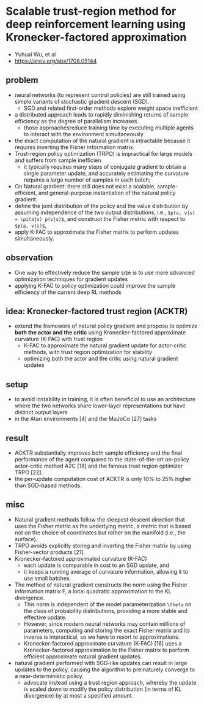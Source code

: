 # Scalable trust-region method for deep reinforcement learning using Kronecker-factored approximation
* Yuhuai Wu, et al
* https://arxiv.org/abs/1708.05144

## problem
* neural networks (to represent control policies) are still trained using simple variants of stochastic gradient descent (SGD).
  * SGD and related first-order methods explore weight space inefficient
* a distributed approach leads to rapidly diminishing returns of sample efficiency as the degree of parallelism increases.
  * those approachesreduce training time by executing multiple agents to interact with the environment simultaneously
* the exact computation of the natural gradient is intractable because
  it requires inverting the Fisher information matrix.
* Trust-region policy optimization (TRPO) is impractical for large models and suffers from sample inefficien
  * it typically requires many steps of conjugate gradient to obtain a single parameter update, and
    accurately estimating the curvature requires a large number of samples in each batch;
* On Natural gradient: there still does not exist a scalable, sample-efficient, and
  general-purpose instantiation of the natural policy gradient.
* define the joint distribution of the policy and the value distribution by
  assuming independence of the two output distributions, i.e., `$p(a, v|s) = \pi(a|s) p(v|s)$`, and
  construct the Fisher metric with respect to `$p(a, v|s)$`,
* apply K-FAC to approximate the Fisher matrix to perform updates simultaneously.

## observation
* One way to effectively reduce the sample size is to use more advanced optimization techniques for gradient updates
* applying K-FAC to policy optimization could improve the sample efficiency of the current deep RL methods

## idea: Kronecker-factored trust region (ACKTR)
* extend the framework of natural policy gradient and
  propose to optimize **both the actor and the critic** using Kronecker-factored approximate curvature (K-FAC) with trust region
  * K-FAC to approximate the natural gradient update for actor-critic methods, with trust region optimization for stability
  * optimizing both the actor and the critic using natural gradient updates

## setup
* to avoid instability in training,
  it is often beneficial to use an architecture where the two networks share lower-layer representations but
  have distinct output layers
* in the Atari environments [4] and the MuJoCo [27] tasks

## result
* ACKTR substantially improves both sample efficiency and the final performance of the agent
  compared to the state-of-the-art on-policy actor-critic method A2C [18] and the famous trust region optimizer TRPO [22].
* the per-update computation cost of ACKTR is only 10% to 25% higher than SGD-based methods.

## misc
* Natural gradient methods follow the steepest descent direction that
  uses the Fisher metric as the underlying metric,
  a metric that is based not on the choice of coordinates but rather on the manifold (i.e., the surface).
* TRPO avoids explicitly storing and  inverting the Fisher matrix by using Fisher-vector products [21].
* Kronecker-factored approximated curvature (K-FAC)
  * each update is comparable in cost to an SGD update, and
  * it keeps a running average of curvature information, allowing it to use small batches.
* The method of natural gradient constructs the norm using the Fisher information matrix F,
  a local quadratic approximation to the KL divergence.
  * This norm is independent of the model parameterization `\theta` on the class of probability distributions,
    providing a more stable and effective update.
  * However, since modern neural networks may contain millions of parameters,
    computing and storing the exact Fisher matrix and its inverse is impractical, so we have to resort to approximations.
  * Kronecker-factored approximate curvature (K-FAC) [16] uses
    a Kronecker-factored approximation to the Fisher matrix to perform efficient approximate natural gradient updates.
* natural gradient performed with SGD-like updates can result in large updates to the policy, causing
  the algorithm to prematurely converge to a near-deterministic policy.
  * advocate instead using a trust region approach, whereby
    the update is scaled down to modify the policy distribution (in terms of KL divergence) by at most a specified amount.

